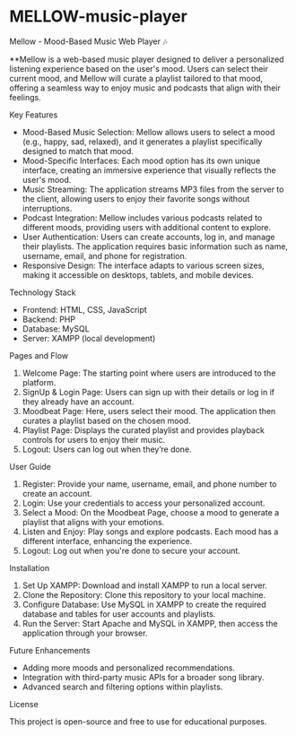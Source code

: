 # MELLOW-music-player

 Mellow - Mood-Based Music Web Player 🎶

**Mellow is a web-based music player designed to deliver a personalized listening experience based on the user's mood. Users can select their current mood, and Mellow will curate a playlist tailored to that mood, offering a seamless way to enjoy music and podcasts that align with their feelings.

 Key Features

- Mood-Based Music Selection: Mellow allows users to select a mood (e.g., happy, sad, relaxed), and it generates a playlist specifically designed to match that mood.
- Mood-Specific Interfaces: Each mood option has its own unique interface, creating an immersive experience that visually reflects the user's mood.
- Music Streaming: The application streams MP3 files from the server to the client, allowing users to enjoy their favorite songs without interruptions.
- Podcast Integration: Mellow includes various podcasts related to different moods, providing users with additional content to explore.
- User Authentication: Users can create accounts, log in, and manage their playlists. The application requires basic information such as name, username, email, and phone for registration.
- Responsive Design: The interface adapts to various screen sizes, making it accessible on desktops, tablets, and mobile devices.

 Technology Stack

- Frontend: HTML, CSS, JavaScript
- Backend: PHP
- Database: MySQL
- Server: XAMPP (local development)

 Pages and Flow

1. Welcome Page: The starting point where users are introduced to the platform.
2. SignUp & Login Page: Users can sign up with their details or log in if they already have an account.
3. Moodbeat Page: Here, users select their mood. The application then curates a playlist based on the chosen mood.
4. Playlist Page: Displays the curated playlist and provides playback controls for users to enjoy their music.
5. Logout: Users can log out when they’re done.

User Guide

1. Register: Provide your name, username, email, and phone number to create an account.
2. Login: Use your credentials to access your personalized account.
3. Select a Mood: On the Moodbeat Page, choose a mood to generate a playlist that aligns with your emotions.
4. Listen and Enjoy: Play songs and explore podcasts. Each mood has a different interface, enhancing the experience.
5. Logout: Log out when you're done to secure your account.

Installation

1. Set Up XAMPP: Download and install XAMPP to run a local server.
2. Clone the Repository: Clone this repository to your local machine.
3. Configure Database: Use MySQL in XAMPP to create the required database and tables for user accounts and playlists.
4. Run the Server: Start Apache and MySQL in XAMPP, then access the application through your browser.

Future Enhancements

- Adding more moods and personalized recommendations.
- Integration with third-party music APIs for a broader song library.
- Advanced search and filtering options within playlists.

License

This project is open-source and free to use for educational purposes.



